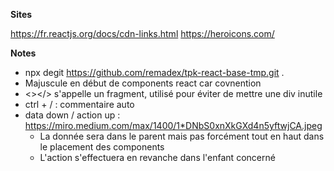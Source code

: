 **Sites**

https://fr.reactjs.org/docs/cdn-links.html
https://heroicons.com/

**Notes**

- npx degit https://github.com/remadex/tpk-react-base-tmp.git .
- Majuscule en début de components react car covnention
- <></> s'appelle un fragment, utilisé pour éviter de mettre une div inutile
- ctrl + / : commentaire auto
- data down / action up : https://miro.medium.com/max/1400/1*DNbS0xnXkGXd4n5yftwjCA.jpeg
  - La donnée sera dans le parent mais pas forcément tout en haut dans le placement des components
  - L'action s'effectuera en revanche dans l'enfant concerné
